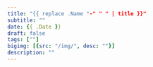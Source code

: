 ```yaml
---
title: "{{ replace .Name "-" " " | title }}"
subtitle: ""
date: {{ .Date }}
draft: false
tags: [""]
bigimg: [{src: "/img/", desc: ""}]
description: ""
---
```


